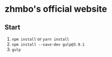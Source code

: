 # zhmbo's official website

## Start

1. `npm install` or `yarn install`
2. `npm install --save-dev gulp@3.9.1`
3. `gulp`
